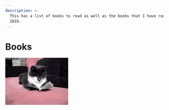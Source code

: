 ```yaml
---
description: >-
  This has a list of books to read as well as the books that I have read in
  2019.
---
```


# Books

![](../.gitbook/assets/reading.gif)

